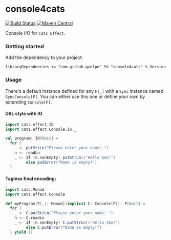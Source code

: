console4cats
============

[![Build Status](https://travis-ci.org/gvolpe/console4cats.svg?branch=master)](https://travis-ci.org/gvolpe/console4cats)
[![Maven Central](https://img.shields.io/maven-central/v/com.github.gvolpe/console4cats.svg)](http://search.maven.org/#search%7Cga%7C1%7Cconsole4cats)

Console I/O for `Cats Effect`.

### Getting started

Add the dependency to your project:

```
libraryDependencies += "com.github.gvolpe" %% "console4cats" % Version
```

### Usage

There's a default instance defined for any `F[_]` with a `Sync` instance named `SyncConsole[F]`. You can either use this one or define your own by extending `Console[F]`.

#### DSL style with IO

```scala
import cats.effect.IO
import cats.effect.Console.io._

val program: IO[Unit] =
  for {
    _ <- putStrLn("Please enter your name: ")
    n <- readLn
    _ <- if (n.nonEmpty) putStrLn(s"Hello $$n!")
         else putError("Name is empty!")
  }
```

#### Tagless final encoding:

```scala
import cats.Monad
import cats.effect.Console

def myProgram[F[_]: Monad](implicit C: Console[F]): F[Unit] =
  for {
    _ <- C.putStrLn("Please enter your name: ")
    n <- C.readLn
    _ <- if (n.nonEmpty) C.putStrLn(s"Hello $$n!")
         else C.putError("Name is empty!")
  } yield ()
```
